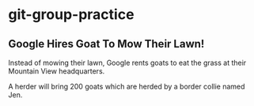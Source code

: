# git-group-practice

## Google Hires Goat To Mow Their Lawn!
Instead of mowing their lawn, Google rents goats to eat the grass at their Mountain View headquarters.

A herder will bring 200 goats which are herded by a border collie named Jen.
